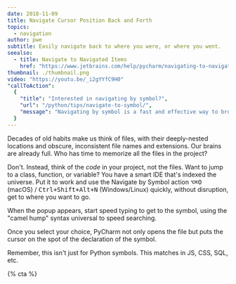 ```yaml
---
date: 2018-11-09
title: Navigate Cursor Position Back and Forth
topics:
  - navigation
author: pwe
subtitle: Easily navigate back to where you were, or where you went.
seealso:
  - title: Navigate to Navigated Items
    href: "https://www.jetbrains.com/help/pycharm/navigating-to-navigated-items.html"
thumbnail: ./thumbnail.png
video: "https://youtu.be/_i2gYYfC9H0"
"callToAction":
  {
    "title": "Interested in navigating by symbol?",
    "url": "/python/tips/navigate-to-symbol/",
    "message": "Navigating by symbol is a fast and effective way to browse your code base. Check it out!",
  }
---
```


Decades of old habits make us think of files, with their deeply-nested locations and obscure, inconsistent file names and extensions. Our brains are already full. Who has time to memorize all the files in the project?

Don't. Instead, think of the _code_ in your project, not the files. Want to jump to a class, function, or variable? You have a smart IDE that's indexed the universe. Put it to work and use the Navigate by Symbol action <kbd>⌥⌘O</kbd> (macOS) / <kbd>Ctrl+Shift+Alt+N</kbd> (Windows/Linux) quickly, without disruption, get to where you want to go.

When the popup appears, start speed typing to get to the symbol, using the "camel hump" syntax universal to speed searching.

Once you select your choice, PyCharm not only opens the file but puts the cursor on the spot of the declaration of the symbol.

Remember, this isn't just for Python symbols. This matches in JS, CSS, SQL, etc.

{% cta %}
